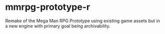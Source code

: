 # mmrpg-prototype-r
Remake of the Mega Man RPG Prototype using existing game assets but in a new engine with primary goal being archivability.
